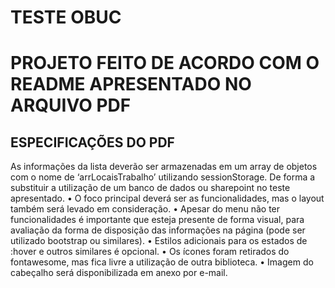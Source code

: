<h1> TESTE OBUC <H1>
  
  <P> PROJETO FEITO DE ACORDO COM O README APRESENTADO NO ARQUIVO PDF </P>
  
  <H2> ESPECIFICAÇÕES DO PDF </H2>
  
  <P>
  As informações da lista deverão ser armazenadas em um array de objetos com o nome
de ‘arrLocaisTrabalho’ utilizando sessionStorage. De forma a substituir a utilização de
um banco de dados ou sharepoint no teste apresentado.
• O foco principal deverá ser as funcionalidades, mas o layout também será levado em
consideração.
• Apesar do menu não ter funcionalidades é importante que esteja presente de forma
visual, para avaliação da forma de disposição das informações na página (pode ser
utilizado bootstrap ou similares).
• Estilos adicionais para os estados de :hover e outros similares é opcional.
• Os ícones foram retirados do fontawesome, mas fica livre a utilização de outra
biblioteca.
• Imagem do cabeçalho será disponibilizada em anexo por e-mail.</P>
